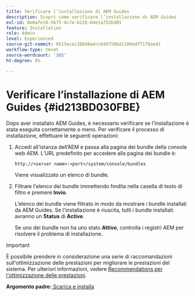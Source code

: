 ```yaml
---
title: Verificare l’installazione di AEM Guides
description: Scopri come verificare l’installazione di AEM Guides
exl-id: 8e0afe18-5675-4c7e-b216-6de1a752bd01
feature: Installation
role: Admin
level: Experienced
source-git-commit: 0513ecac38840a4cc649758bd1180edff1f8aed1
workflow-type: tm+mt
source-wordcount: '165'
ht-degree: 0%

---
```


# Verificare l’installazione di AEM Guides {#id213BD030FBE}

Dopo aver installato AEM Guides, è necessario verificare se l’installazione è stata eseguita correttamente o meno. Per verificare il processo di installazione, effettuare le seguenti operazioni:

1. Accedi all’istanza dell’AEM e passa alla pagina dei bundle della console web AEM. L’URL predefinito per accedere alla pagina dei bundle è:

   ```http
   http://<server name>:<port>/system/console/bundles
   ```

   Viene visualizzato un elenco di bundle.

1. Filtrare l&#39;elenco dei bundle immettendo fmdita nella casella di testo di filtro e premere **Invio**.

   L’elenco dei bundle viene filtrato in modo da mostrare i bundle installati da AEM Guides. Se l&#39;installazione è riuscita, tutti i bundle installati avranno un **Status** di **Active**.

   Se uno dei bundle non ha uno stato **Attivo**, controlla i registri AEM per risolvere il problema di installazione.


>[!IMPORTANT]
>
> È possibile prendere in considerazione una serie di raccomandazioni sull&#39;ottimizzazione delle prestazioni per migliorare le prestazioni del sistema. Per ulteriori informazioni, vedere [Recommendations per l&#39;ottimizzazione delle prestazioni](download-install-recommend-perf-optimiz.md#).

**Argomento padre:**[ Scarica e installa](download-install.md)
